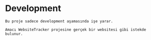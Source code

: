 # Development
    Bu proje sadece development aşamasında işe yarar.

    Amacı WebsiteTracker projesine gerçek bir websitesi gibi istekde bulunur.